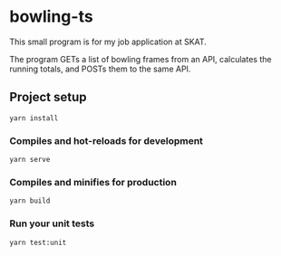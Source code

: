 # bowling-ts

This small program is for my job application at SKAT.

The program GETs a list of bowling frames from an API, calculates the running totals, and POSTs them to the same API. 


## Project setup
```
yarn install
```

### Compiles and hot-reloads for development
```
yarn serve
```

### Compiles and minifies for production
```
yarn build
```

### Run your unit tests
```
yarn test:unit
```
